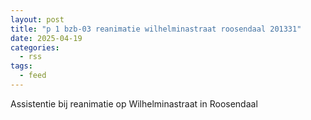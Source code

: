 ```yaml
---
layout: post
title: "p 1 bzb-03 reanimatie wilhelminastraat roosendaal 201331"
date: 2025-04-19
categories: 
  - rss
tags: 
  - feed
---
```


Assistentie bij reanimatie op Wilhelminastraat in Roosendaal
